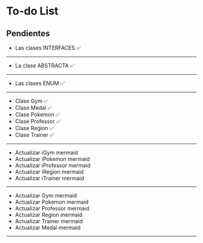 # To-do List

## Pendientes

- Las clases INTERFACES ✅

---

- La clase ABSTRACTA ✅

---

- Las clases ENUM ✅

---

- Clase Gym ✅
- Clase Medal ✅
- Clase Pokemon ✅
- Clase Professor ✅
- Clase Region ✅
- Clase Trainer ✅

---

- Actualizar iGym mermaid
- Actualizar iPokemon mermaid
- Actualizar iProfessor mermaid
- Actualizar iRegion mermaid
- Actualizar iTrainer mermaid

---

- Actualizar Gym mermaid
- Actualizar Pokemon mermaid
- Actualizar Professor mermaid
- Actualizar Region mermaid
- Actualizar Trainer mermaid
- Actualizar Medal mermaid

---

